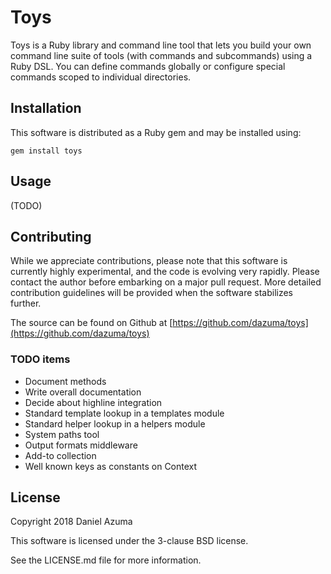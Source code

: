 # Toys

Toys is a Ruby library and command line tool that lets you build your own
command line suite of tools (with commands and subcommands) using a Ruby DSL.
You can define commands globally or configure special commands scoped to
individual directories.

## Installation

This software is distributed as a Ruby gem and may be installed using:

```
gem install toys
```

## Usage

(TODO)

## Contributing

While we appreciate contributions, please note that this software is currently
highly experimental, and the code is evolving very rapidly. Please contact the
author before embarking on a major pull request. More detailed contribution
guidelines will be provided when the software stabilizes further.

The source can be found on Github at
[https://github.com/dazuma/toys](https://github.com/dazuma/toys)

### TODO items

* Document methods
* Write overall documentation
* Decide about highline integration
* Standard template lookup in a templates module
* Standard helper lookup in a helpers module
* System paths tool
* Output formats middleware
* Add-to collection
* Well known keys as constants on Context

## License

Copyright 2018 Daniel Azuma

This software is licensed under the 3-clause BSD license.

See the LICENSE.md file for more information.
